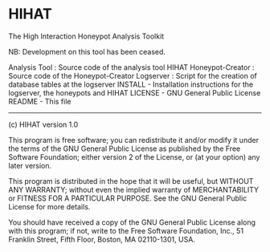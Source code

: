# HIHAT
The High Interaction Honeypot Analysis Toolkit

NB: Development on this tool has been ceased.

Analysis Tool 	    : Source code of the analysis tool HIHAT
Honeypot-Creator	: Source code of the Honeypot-Creator
Logserver		    : Script for the creation of database tables at the logserver
INSTALL			    - Installation instructions for the logserver, the honeypots and HIHAT
LICENSE			    - GNU General Public License
README			    - This file


------------------
(c) HIHAT version 1.0

This program is free software; you can redistribute it and/or
modify it under the terms of the GNU General Public License
as published by the Free Software Foundation; either version 2
of the License, or (at your option) any later version.

This program is distributed in the hope that it will be useful,
but WITHOUT ANY WARRANTY; without even the implied warranty of
MERCHANTABILITY or FITNESS FOR A PARTICULAR PURPOSE.  See the
GNU General Public License for more details.

You should have received a copy of the GNU General Public License
along with this program; if not, write to the Free Software
Foundation, Inc., 51 Franklin Street, Fifth Floor, Boston, MA  02110-1301, USA.
